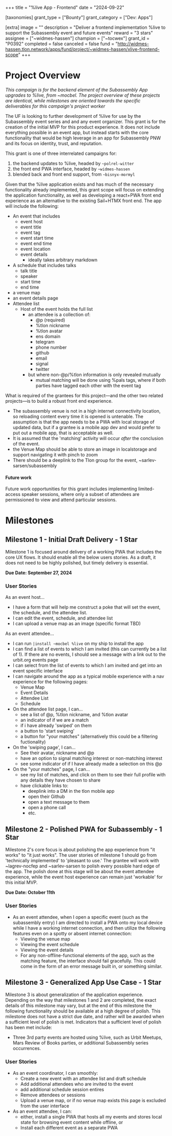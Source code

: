 +++
title = "%live App - Frontend"
date = "2024-09-22"

[taxonomies]
grant_type = ["Bounty"]
grant_category = ["Dev: Apps"]

[extra]
image = ""
description = "Deliver a frontend implementation %live to support the Subassembly event and future events"
reward = "3 stars"
assignee = ["~widmes-hassen"]
champion = ["~tocwex"]
grant_id = "P0392"
completed = false
canceled = false
fund = "http://widmes-hassen.tlon.network/apps/fund/project/~widmes-hassen/xlive-frontend-scope"
+++

# Project Overview
*This campaign is for the backend element of the Subassembly App upgrades to %live, from ~mocbel. The project overview of these projects are identical, while milestones are oriented towards the specific deliverables for this campaign's project worker*

The UF is looking to further development of %live for use by the Subassembly event series and and any event organizer. This grant is for the creation of the initial MVP for this product experience. It does not include everything possible in an event app, but instead starts with the core functionality that would be high leverage in an app for Subassembly PNW and its focus on identity, trust, and reputation.

This grant is one of three interrelated campaigns for:
1. the backend updates to %live, headed by `~polrel-witter`
2. the front end PWA interface, headed by `~widmes-hassen`
3. blended back and front end support, from `~bisnyx-mormyl`

Given that the %live application exists and has much of the necessary functionality already implemented, this grant scope will focus on extending the application functionality, as well as developing a react+PWA front end experience as an alternative to the existing Sail+HTMX front end. The app will include the following:

- An event that includes
	- event host
	- event title
	- event tag
	- event start time
	- event end time
	- event location
	- event details
		- ideally takes arbitrary markdown
- A schedule that includes talks
	- talk title
	- speaker
	- start time
	- end time
- a venue map
- an event details page
- Attendee list
	- Host of the event holds the full list
		- an attendee is a collection of:
			- @p (required)
			- %tlon nickname
			- %tlon avatar
			- ens domain
			- telegram
			- phone number
			- github
			- email
			- signal
			- twitter
		- but where non-@p/%tlon information is only revealed mutually
			- mutual matching will be done using %pals tags, where if both parties have tagged each other with the event tag


What is required of the grantees for this project—and the other two related projects—is to build a robust front end experience.

- The subassembly venue is not in a high internet connectivity location, so reloading content every time it is opened is untenable. The assumption is that the app needs to be a PWA with local storage of updated data, but if a grantee is a mobile app dev and would prefer to put out a mobile app, that is acceptable as well.
- It is assumed that the 'matching' activity will occur *after* the conclusion of the event.
- the Venue Map should be able to store an image in localstorage and support navigating it with pinch to zoom
- There should be a deeplink to the Tlon group for the event, ~sarlev-sarsen/subassembly

#### Future work
Future work opportunities for this grant includes implementing limited-access speaker sessions, where only a subset of attendees are permissioned to view and attend particular sessions.

# Milestones
## Milestone 1 - Initial Draft Delivery - 1 Star

Milestone 1 is focused around delivery of a working PWA that includes the core UX flows. It should enable all the below users stories. As a draft, it does not need to be highly polished, but timely delivery is essential.

**Due Date: September 27, 2024**

### User Stories
As an event host...
- I have a form that will help me construct a poke that will set the event, the schedule, and the attendee list.
- I can edit the event, schedule, and attendee list
- I can upload a venue map as an image (specific format TBD)

As an event attendee...
- I can run `|install ~mocbel %live` on my ship to install the app
- I can find a list of events to which I am invited (this can currently be a list of 1). If there are no events, I should see a message with a link out to the urbit.org events page
- I can select from the list of events to which I am invited and get into an event specific interface
- I can navigate around the app as a typical mobile experience with a nav experience for the following pages:
	- Venue Map
	- Event Details
	- Attendee List
	- Schedule
- On the attendee list page, I can...
	- see a list of @p, %tlon nickname, and %tlon avatar
	- an indicator of if we are a match
	- if i have already 'swiped' on them
	- a button to 'start swiping'
	- a button for "your matches" (alternatively this could be a filtering fuctionality)
- On the 'swiping page', I can...
	- See their avatar, nickname and @p
	- have an option to signal matching interest or non-matching interest
	- see some indicator of if I have already made a selection on this @p
- On the "your matches" page, I can...
	- see my list of matches, and click on them to see their full profile with any details they have chosen to share
	- have clickable links to:
		- deeplink into a DM in the tlon mobile app
		- open their Github
		- open a text message to them
		- open a phone call
		- etc.
		
## Milestone 2 - Polished PWA for Subassembly - 1 Star
Milestone 2's core focus is about polishing the app experience from "it works" to "it just works". The user stories of milestone 1 should go from 'technically implemented' to 'pleasant to use.' The grantee will work with ~lagrev-nocfep and ~sarlev-sarsen to polish every possible hard edge of the app. The polish done at this stage will be about the event attendee experience, while the event host experience can remain just 'workable' for this initial MVP.

**Due Date: October 11th**

### User Stories
- As an event attendee, when I open a specific event (such as the subassembly entry) I am directed to install a PWA onto my local device while I have a working internet connection, and then utilize the following features even on a spotty or absent internet connection:
	- Viewing the venue map
	- Viewing the event schedule
	- Viewing the event details
	- For any non-offline-functional elements of the app, such as the matching feature, the interface should fail gracefully. This could come in the form of an error message built in, or something similar.

## Milestone 3 - Generalized App Use Case - 1 Star
Milestone 3 is about generalization of the application experience. Depending on the way that milestones 1 and 2 are completed, the exact details of this milestone may vary, but at the end of this milestone the following functionality should be available at a high degree of polish. This milestone does not have a strict due date, and rather will be awarded when a sufficient level of polish is met. Indicators that a sufficient level of polish has been met include:
- Three 3rd party events are hosted using %live, such as Urbit Meetups, Mars Review of Books parties, or additional Subassembly series occurrences.

### User Stories
- As an event coordinator, I can smoothly:
	- Create a new event with an attendee list and draft schedule
	- Add additional attendees who are invited to the event
	- add additional schedule session entires
	- Remove attendees or sessions
	- Upload a venue map, or if no venue map exists this page is excluded from the user interface
- As an event attendee, I can:
	- either, install a single PWA that hosts all my events and stores local state for browsing event content while offline, or
	- Install each different event as a separate PWA